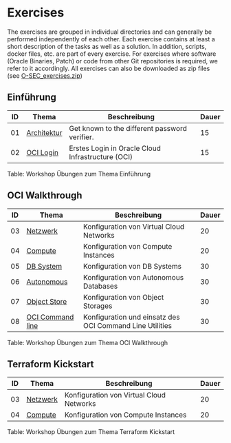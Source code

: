 # Exercises

<!-- markdownlint-configure-file { "MD013": { "tables": false } } -->

The exercises are grouped in individual directories and can generally be
performed independently of each other. Each exercise contains at least a short
description of the tasks as well as a solution. In addition, scripts, docker
files, etc. are part of every exercise. For exercises where software (Oracle
Binaries, Patch) or code from other Git repositories is required, we refer to
it accordingly. All exercises can also be downloaded as zip files (see
[O-SEC_exercises.zip](../others/O-SEC_exercises.zip))

## Einführung

| ID | Thema                                    | Beschreibung                                             | Dauer |
|----|------------------------------------------|----------------------------------------------------------|-------|
| 01 | [Architektur](ex01/1x01-Architecture.md) | Get known to the different password verifier.            | 15    |
| 02 | [OCI Login](ex02/1x02-Login.md)          | Erstes Login in Oracle Cloud Infrastructure (OCI)        | 15    |

Table: Workshop Übungen zum Thema Einführung

## OCI Walkthrough

| ID | Thema                                    | Beschreibung                                             | Dauer |
|----|------------------------------------------|----------------------------------------------------------|-------|
| 03 | [Netzwerk](ex03/1x03-Network.md)         | Konfiguration von Virtual Cloud Networks                 | 20    |
| 04 | [Compute](ex04/0x04-Compute.md)          | Konfiguration von Compute Instances                      | 20    |
| 05 | [DB System](ex05/1x05-Database.md)       | Konfiguration von DB Systems                             | 30    |
| 06 | [Autonomous](ex05/1x05-Database.md)      | Konfiguration von Autonomous Databases                   | 30    |
| 07 | [Object Store](ex06/0x06-Autonomous.md)  | Konfiguration von Object Storages                        | 30    |
| 08 | [OCI Command line](ex08/0x08-OCI-CLI.md) | Konfiguration und einsatz des OCI Command Line Utilities | 30    |

Table: Workshop Übungen zum Thema OCI Walkthrough

## Terraform Kickstart

| ID | Thema                                    | Beschreibung                                             | Dauer |
|----|------------------------------------------|----------------------------------------------------------|-------|
| 03 | [Netzwerk](ex03/1x03-Network.md)         | Konfiguration von Virtual Cloud Networks                 | 20    |
| 04 | [Compute](ex04/0x04-Compute.md)          | Konfiguration von Compute Instances                      | 20    |

Table: Workshop Übungen zum Thema Terraform Kickstart
